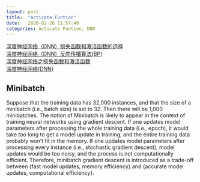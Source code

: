 ```yaml
---
layout: post
title:  "Acticate Funtion"
date:   2020-02-26 11:57:40
categories: Acticate Funtion, DNN
---
```

[深度神经网络（DNN）损失函数和激活函数的选择](https://www.cnblogs.com/pinard/p/6437495.html)<br>
[深度神经网络（DNN）反向传播算法(BP)](https://www.cnblogs.com/pinard/p/6422831.html)<br>
[深度神经网络之损失函数和激活函数](https://zhuanlan.zhihu.com/p/38733907)<br>
[深度神经网络(DNN)](https://zhuanlan.zhihu.com/p/29815081)<br>
## Minibatch
Suppose that the training data has 32,000 instances, and that the size of a minibatch (i.e., batch size) is set to 32. Then there will be 1,000 minibatches.
The notion of Minibatch is likely to appear in the context of training neural networks using gradient descent.
If one updates model parameters after processing the whole training data (i.e., epoch), it would take too long to get a model update in training, and the entire training data probably won’t fit in the memory.
If one updates model parameters after processing every instance (i.e., stochastic gradient descent), model updates would be too noisy, and the process is not computationally efficient.
Therefore, minibatch gradient descent is introduced as a trade-off between {fast model updates, memory efficiency} and {accurate model updates, computational efficiency}.
